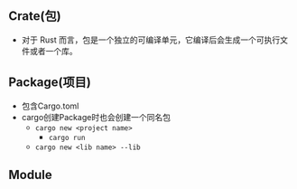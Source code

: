 
## Crate(包)
+ 对于 Rust 而言，包是一个独立的可编译单元，它编译后会生成一个可执行文件或者一个库。

## Package(项目)
+ 包含Cargo.toml
+ cargo创建Package时也会创建一个同名包
    + `cargo new <project name>`
        + `cargo run`
    + `cargo new <lib name> --lib`

## Module